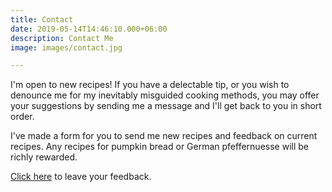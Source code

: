 ```yaml
---
title: Contact
date: 2019-05-14T14:46:10.000+06:00
description: Contact Me
image: images/contact.jpg

---
```

I'm open to new recipes! If you have a delectable tip, or you wish to denounce me for my inevitably misguided cooking methods, you may offer your suggestions by sending me a message and I'll get back to you in short order.

I've made a form for you to send me new recipes and feedback on current recipes. Any recipes for pumpkin bread or German pfeffernuesse will be richly rewarded.

[Click here](https://form.jotform.com/91417662876165 "Contact Form") to leave your feedback.